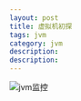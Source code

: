 ```yaml
---
layout: post
title: 虚拟机初探
tags: jvm
category: jvm
description: 
description: 
---
```


![](/assets/img/source/jvm监控.png "jvm监控")